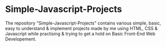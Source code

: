 # Simple-Javascript-Projects
The repository "Simple-Javascript-Projects" contains various simple, basic, easy to understand &amp; implement projects made by me using HTML, CSS &amp; Javascript while practising &amp; trying to get a hold on Basic Front-End Web Developement.

